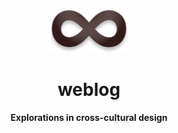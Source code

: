 <!-- Project logo -->
<div align="center">

<a href="https://github.com/schwigri/weblog">
	<img alt="Dark infinity symbol logo" src=".github/icon.png" width="128">
</a>

# weblog

**Explorations in cross-cultural design**

</div>

